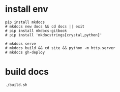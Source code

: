 
# install env
```shell
pip install mkdocs
# mkdocs new docs && cd docs || exit
# pip install mkdocs-gitbook
# pip install 'mkdocstrings[crystal,python]'

# mkdocs serve
# mkdocs build && cd site && python -m http.server
# mkdocs gh-deploy
```

# build docs
```shell
./build.sh
```